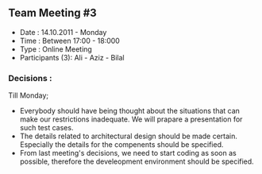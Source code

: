 ## Team Meeting #3 ##
  * Date : 14.10.2011 - Monday
  * Time : Between 17:00 - 18:000
  * Type : Online Meeting
  * Participants (3): Ali - Aziz - Bilal
### Decisions : ###
Till Monday;
  * Everybody should have being thought about the situations that can make our restrictions inadequate. We will prapare a presentation for such test cases.
  * The details related to architectural design should be made certain. Especially the details for the compenents should be specified.
  * From last meeting's decisions, we need to start coding as soon as possible, therefore the develeopment environment should be specified.